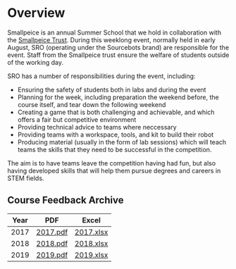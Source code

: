 # Overview

Smallpeice is an annual Summer School that we hold in collaboration with the [Smallpeice Trust](https://www.smallpeicetrust.org.uk/). During this weeklong event, normally held in early August, SRO (operating under the Sourcebots brand) are responsible for the event. Staff from the Smallpeice trust ensure the welfare of students outside of the working day.

SRO has a number of responsibilities during the event, including:

- Ensuring the safety of students both in labs and during the event
- Planning for the week, including preparation the weekend before, the course itself, and tear down the following weekend
- Creating a game that is both challenging and achievable, and which offers a fair but competitive environment
- Providing technical advice to teams where neccessary
- Providing teams with a workspace, tools, and kit to build their robot
- Producing material (usually in the form of lab sessions) which will teach teams the skills that they need to be successful in the competition.

The aim is to have teams leave the competition having had fun, but also having developed skills that will help them pursue degrees and careers in STEM fields.

## Course Feedback Archive

| Year | PDF                           | Excel                           |
|------|-------------------------------|---------------------------------|
| 2017 | [2017.pdf](feedback/2017.pdf) | [2017.xlsx](feedback/2017.xlsx) |
| 2018 | [2018.pdf](feedback/2018.pdf) | [2018.xlsx](feedback/2018.xlsx) |
| 2019 | [2019.pdf](feedback/2019.pdf) | [2019.xlsx](feedback/2019.xlsx) |
